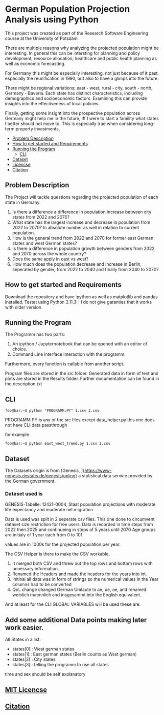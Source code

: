 # German Population Projection Analysis using Python

This project was created as part of the Research Software Engineering course at the University of Potsdam. 

There are multiple reasons why analyzing the projected population might be interesting. 
In general this can be intersting for planning and policy development, resource allocation, healthcare and public health planning as well as economic forecasting.

For Germany this might be especially interesting, not just because of it past, especially the reunification in 1990, but also to have a glimps into the future. 

There might be regional variations: east - west, rural - city, south - north, Germany - Baveria. Each state has distinct characteristics, including demographics and socioeconomic factors. 
Examining this can provide insights into the effectiveness of local policies.

Finally, getting some insight into the prospective population across Germany might help me in the future, iff I were to start a famility what states I better should not move to. This is especially true when considering long-term property investments.

* [Problem Description](#problem-description)
* [How to get started and Requirements](#how-to-get-started-requirements)
* [Running the Program](#running-the-program)
  * [CLI](#cli)
* [Dataset](#dataset)
* [Licencse](https://gitup.uni-potsdam.de/nbertrand/gleaup/-/blob/main/LICENSE) 
* [Citation](https://gitup.uni-potsdam.de/nbertrand/gleaup/-/blob/main/CITATION.cff)
  
## Problem Description

The Project will tackle questions regarding the projected population of each state in Germany. 

1. Is there a difference a difference in population increase between city states from 2022 and 2070? 
2. What state has the largest increase and decrease in population from 2022 to 2070? In absolute number as well in relation to current population.
3. How is the general trend from 2022 and 2070 for former east German states and west German states?
4. Is there a difference in population growth between genders from 2022 and 2070 across the whole country?  
5. Does the same apply in east vs west?
6. How much does the population decrease and increase in Berlin, seperated by gender, from 2022 to 2040 and finally from 2040 to 2070?

## How to get started and Requirements

Download the repository and have ipython as well as matplotlib and pandas installed. 
Testet using Python 3.11.3 - I do not give garanties that it works with older version.


## Running the Program

The Programm has two parts:
1. An ipython / Jupyternotebook that can be opened with an editor of choice. 
2. Command Line Interface Interaction with the programm

Furthermore, every function is callable from another script.

Program files are stored in the src folder.
Generated data in form of text and plots are stored in the Results folder.
Further documentation can be found in the description.txt

## CLI

```console
foo@bar:~$ python "PROGRAMM.PY" 1.csv 2.csv
```
PROGRAMM.PY is any of the src files except data_helper.py this one does not have CLI data passthrough

for example

```console
foo@bar:~$ python east_west_trend.py 1.csv 2.csv
```
## Dataset
The Datasets origin is from [Genesis, ]{https://www-genesis.destatis.de/genesis/online} a statistical data service provided by the German government. 

### Dataset used is
GENESIS-Tabelle: 12421-0004, Staat population projections with moderate life expectancy and moderate net migration


Data is used was split in 2 seperate csv files. This one done to circumvent dataset size restriction for free users. 
Data is recorded in time steps from 2022 then 2025 and continueing in steps of 5 years until 2070 
Age groups are initialy of 1 year each from 0 to 101.  

values are in 1000s for the projected population per year.

The CSV Helper is there to make the CSV workable. 
1. It merged both CSV and threw out the top rows and bottom rows with unnessary information.
2. Renamed the Headers and made the headers for the years into int. 
3. Initinal all data was in form of strings so the numerical values in the Year columns had to be converted
4. QoL change changed German Umlaute to ae, ue, oe, and renamed weiblich maennlich and insgesammt into the English equivalent.

And at least for the CLI GLOBAL VARIABLES will be used these are:
## Add some additional Data points making later work easier.

All States in a list: 
- states[0] : West german states
- states[1] : East german states (Berlin counts as West german)
- states[2] : City states
- states[3] : telling the programm to use all states

time and sex should be self explanatory

## [MIT Licencse](https://gitup.uni-potsdam.de/nbertrand/gleaup/-/blob/main/LICENSE)  
 
## [Citation](https://gitup.uni-potsdam.de/nbertrand/gleaup/-/blob/main/CITATION.cff)  
